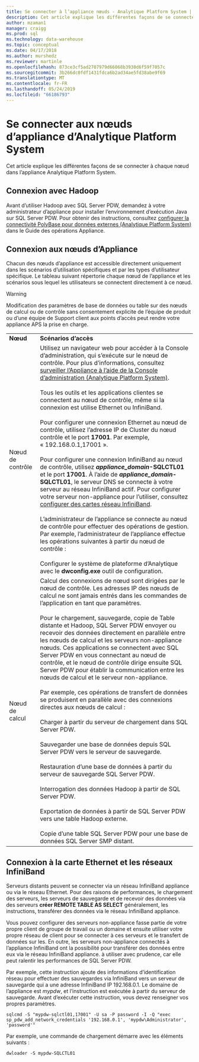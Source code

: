 ```yaml
---
title: Se connecter à l’appliance nœuds - Analytique Platform System | Microsoft Docs
description: Cet article explique les différentes façons de se connecter à chaque nœud dans l’appliance Analytique Platform System.
author: mzaman1
manager: craigg
ms.prod: sql
ms.technology: data-warehouse
ms.topic: conceptual
ms.date: 04/17/2018
ms.author: murshedz
ms.reviewer: martinle
ms.openlocfilehash: 873ce3cf5ad2707979d66068b3930d6f59f7057c
ms.sourcegitcommit: 3b266dc0fdf1431fdca6b2ad34ae5fd38abe9f69
ms.translationtype: MT
ms.contentlocale: fr-FR
ms.lasthandoff: 05/24/2019
ms.locfileid: "66186793"
---
```

# <a name="connect-to-appliance-nodes-in-analytics-platform-system"></a>Se connecter aux nœuds d’appliance d’Analytique Platform System
Cet article explique les différentes façons de se connecter à chaque nœud dans l’appliance Analytique Platform System.  
  
## <a name="connecting-with-hadoop"></a>Connexion avec Hadoop  
Avant d’utiliser Hadoop avec SQL Server PDW, demandez à votre administrateur d’appliance pour installer l’environnement d’exécution Java sur SQL Server PDW. Pour obtenir des instructions, consultez [configurer la connectivité PolyBase pour données externes &#40;Analytique Platform System&#41; ](configure-polybase-connectivity-to-external-data.md) dans le Guide des opérations Appliance.  
  
## <a name="ConnectingToIndividualNodes"></a>Connexion aux nœuds d’Appliance  
Chacun des nœuds d’appliance est accessible directement uniquement dans les scénarios d’utilisation spécifiques et par les types d’utilisateur spécifique. Le tableau suivant répertorie chaque nœud de l’appliance et les scénarios sous lequel les utilisateurs se connectent directement à ce nœud.  
  
<!-- MISSING LINKS For information on the purpose of each node, see [Understanding SQL Server PDW &#40;SQL Server PDW&#41;](../sqlpdw/understanding-sql-server-pdw-sql-server-pdw.md).  -->  

> [!WARNING]  
> Modification des paramètres de base de données ou table sur des nœuds de calcul ou de contrôle sans consentement explicite de l’équipe de produit ou d’une équipe de Support client aux points d’accès peut rendre votre appliance APS la prise en charge.
  
|||  
|-|-|  
|**Nœud**|**Scénarios d’accès**|  
|Nœud de contrôle|Utilisez un navigateur web pour accéder à la Console d’administration, qui s’exécute sur le nœud de contrôle. Pour plus d’informations, consultez [surveiller l’Appliance à l’aide de la Console d’administration &#40;Analytique Platform System&#41;](monitor-the-appliance-by-using-the-admin-console.md).<br /><br />Tous les outils et les applications clientes se connectent au nœud de contrôle, même si la connexion est utilise Ethernet ou InfiniBand.<br /><br />Pour configurer une connexion Ethernet au nœud de contrôle, utilisez l’adresse IP de Cluster du nœud contrôle et le port **17001**. Par exemple, « 192.168.0.1,17001 ».<br /><br />Pour configurer une connexion InfiniBand au nœud de contrôle, utilisez  <strong>*appliance_domain*-SQLCTL01</strong> et le port **17001**. À l’aide de  <strong>*appliance_domain*-SQLCTL01</strong>, le serveur DNS se connecte à votre serveur au réseau InfiniBand actif. Pour configurer votre serveur non-appliance pour l’utiliser, consultez [configurer des cartes réseau InfiniBand](configure-infiniband-network-adapters.md).<br /><br />L’administrateur de l’appliance se connecte au nœud de contrôle pour effectuer des opérations de gestion. Par exemple, l’administrateur de l’appliance effectue les opérations suivantes à partir du nœud de contrôle :<br /><br />Configurer le système de plateforme d’Analytique avec le **dwconfig.exe** outil de configuration.|  
|Nœud de calcul|Calcul des connexions de nœud sont dirigées par le nœud de contrôle. Les adresses IP des nœuds de calcul ne sont jamais entrés dans les commandes de l’application en tant que paramètres.<br /><br />Pour le chargement, sauvegarde, copie de Table distante et Hadoop, SQL Server PDW envoyer ou recevoir des données directement en parallèle entre les nœuds de calcul et les serveurs non-appliance nœuds. Ces applications se connectent avec SQL Server PDW en vous connectant au nœud de contrôle, et le nœud de contrôle dirige ensuite SQL Server PDW pour établir la communication entre les nœuds de calcul et le serveur non-appliance.<br /><br />Par exemple, ces opérations de transfert de données se produisent en parallèle avec des connexions directes aux nœuds de calcul :<br /><br />Charger à partir du serveur de chargement dans SQL Server PDW.<br /><br />Sauvegarder une base de données depuis SQL Server PDW vers le serveur de sauvegarde.<br /><br />Restauration d’une base de données à partir du serveur de sauvegarde SQL Server PDW.<br /><br />Interrogation des données Hadoop à partir de SQL Server PDW.<br /><br />Exportation de données à partir de SQL Server PDW vers une table Hadoop externe.<br /><br />Copie d’une table SQL Server PDW pour une base de données SQL Server SMP distant.|  
  
## <a name="connecting-to-the-ethernet-and-infiniband-networks"></a>Connexion à la carte Ethernet et les réseaux InfiniBand  
Serveurs distants peuvent se connecter via un réseau InfiniBand appliance ou via le réseau Ethernet. Pour des raisons de performances, le chargement des serveurs, les serveurs de sauvegarde et de recevoir des données via des serveurs **créer REMOTE TABLE AS SELECT** généralement, les instructions, transférer des données via le réseau InfiniBand appliance.  
  
Vous pouvez configurer des serveurs non-appliance fasse partie de votre propre client de groupe de travail ou un domaine et ensuite utiliser votre propre réseau de client pour se connecter à ces serveurs et le transfert de données sur les. En outre, les serveurs non-appliance connectés à l’appliance InfiniBand ont la possibilité pour transférer des données entre eux via le réseau InfiniBand appliance. à utiliser avec prudence, car elle peut ralentir les performances de SQL Server PDW.  
  
Par exemple, cette instruction ajoute des informations d’identification réseau pour effectuer des sauvegardes via InfiniBand vers un serveur de sauvegarde qui a une adresse InfiniBand IP 192.168.0.1. Le domaine de l’appliance est *mypdw*, et l’instruction est exécutée à partir du serveur de sauvegarde. Avant d’exécuter cette instruction, vous devez renseigner vos propres paramètres.  
  
```  
sqlcmd -S "mypdw-sqlctl01,17001" -U sa -P password -I -Q "exec sp_pdw_add_network_credentials '192.168.0.1', 'mypdw\Administrator', 'password'"  
```  
  
Par exemple, une commande de chargement démarre avec les éléments suivants :  
  
```  
dwloader -S mypdw-SQLCTL01  
```  
  
<!-- MISSING LINKS ## See Also  
[Configure an External Windows System To Receive Remote Table Copies Using InfiniBand &#40;SQL Server PDW&#41;](../sqlpdw/configure-an-external-windows-system-to-receive-remote-table-copies-using-infiniband-sql-server-pdw.md)  
[Common Metadata Query Examples &#40;SQL Server PDW&#41;](../sqlpdw/common-metadata-query-examples-sql-server-pdw.md)  -->  
  
